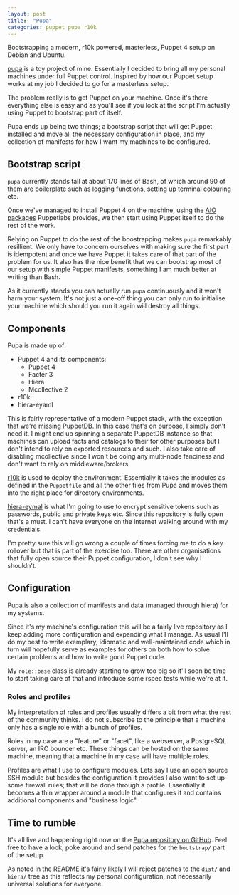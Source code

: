 ```yaml
---
layout: post
title:  "Pupa"
categories: puppet pupa r10k
---
```


Bootstrapping a modern, r10k powered, masterless, Puppet 4 setup on
Debian and Ubuntu.

[pupa](https://github.com/daenney/pupa) is a toy project of mine.
Essentially I decided to bring all my personal machines under full
Puppet control. Inspired by how our Puppet setup works at my job I
decided to go for a masterless setup.

The problem really is to get Puppet on your machine. Once it's there
everything else is easy and as you'll see if you look at the script I'm
actually using Puppet to bootstrap part of itself.

Pupa ends up being two things; a bootstrap script that will get Puppet
installed and move all the necessary configuration in place, and my
collection of manifests for how I want my machines to be configured.

## Bootstrap script

`pupa` currently stands tall at about 170 lines of Bash, of which around
90 of them are boilerplate such as logging functions, setting up
terminal colouring etc.

Once we've managed to install Puppet 4 on the machine, using the
[AIO packages](https://puppetlabs.com/blog/say-hello-open-source-puppet-4)
Puppetlabs provides, we then start using Puppet itself to do
the rest of the work.

Relying on Puppet to do the rest of the boostrapping makes `pupa`
remarkably resillient. We only have to concern ourselves with making
sure the first part is idempotent and once we have Puppet it takes care
of that part of the problem for us. It also has the nice benefit that we
can bootstrap most of our setup with simple Puppet manifests, something
I am much better at writing than Bash.

As it currently stands you can actually run `pupa` continuously and it
won't harm your system. It's not just a one-off thing you can only run
to initialise your machine which should you run it again will destroy
all things.

## Components

Pupa is made up of:

-   Puppet 4 and its components:
    - Puppet 4
    - Facter 3
    - Hiera
    - Mcollective 2
-   r10k
-   hiera-eyaml

This is fairly representative of a modern Puppet stack, with the
exception that we're missing PuppetDB. In this case that's on purpose, I
simply don't need it. I might end up spinning a separate PuppetDB
instance so that machines can upload facts and catalogs to their for
other purposes but I don't intend to rely on exported resources and
such. I also take care of disabling mcollective since I won't be doing
any multi-node fanciness and don't want to rely on middleware/brokers.

[r10k](https://github.com/puppetlabs/r10k) is used to deploy the
environment. Essentially it takes the modules as defined in the
`Puppetfile` and all the other files from Pupa and moves them into the
right place for directory environments.

[hiera-eymal](https://github.com/TomPoulton/hiera-eyaml) is what I'm
going to use to encrypt sensitive tokens such as passwords, public and
private keys etc. Since this repository is fully open that's a must. I
can't have everyone on the internet walking around with my credentials.

I'm pretty sure this will go wrong a couple of times forcing me to do a
key rollover but that is part of the exercise too. There are other
organisations that fully open source their Puppet configuration, I don't
see why I shouldn't.

## Configuration

Pupa is also a collection of manifests and data (managed through hiera)
for my systems.

Since it's my machine's configuration this will be a fairly live
repository as I keep adding more configuration and expanding what I
manage. As usual I'll do my best to write exemplary, idiomatic and
well-maintained code which in turn will hopefully serve as examples for
others on both how to solve certain problems and how to write good
Puppet code.

My `role::base` class is already starting to grow too big so it'll soon
be time to start taking care of that and introduce some rspec tests
while we're at it.

### Roles and profiles

My interpretation of roles and profiles usually differs a bit from what
the rest of the community thinks. I do not subscribe to the principle
that a machine only has a single role with a bunch of profiles.

Roles in my case are a "feature" or "facet", like a webserver, a
PostgreSQL server, an IRC bouncer etc. These things can be hosted on the
same machine, meaning that a machine in my case will have multiple
roles.

Profiles are what I use to configure modules. Lets say I use an open
source SSH module but besides the configuration it provides I also want
to set up some firewall rules; that will be done through a profile.
Essentially it becomes a thin wrapper around a module that configures it
and contains additional components and "business logic".

## Time to rumble

It's all live and happening right now on the
[Pupa repository on GitHub](https://github.com/daenney/pupa). Feel free
to have a look, poke around and send patches for the `bootstrap/` part
of the setup.

As noted in the README it's fairly likely I will reject patches to the
`dist/` and `hiera/` tree as this reflects my personal configuration,
not necessarily universal solutions for everyone.

